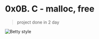 # 0x0B. C - malloc, free
>
>project done in 2 day

![Betty style](https://img.shields.io/badge/betty-style%20guide-purple?style=round-square)

